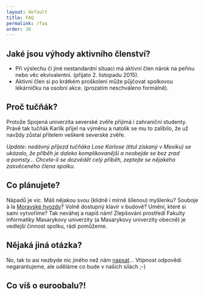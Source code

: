 ```yaml
---
layout: default
title: FAQ
permalink: /faq
order: 30
---
```


## Jaké jsou výhody aktivního členství?

 * Při výslechu či jiné nestandardní situaci má aktivní člen nárok na peřinu
   nebo věc ekvivalentní. (přijato 2. listopadu 2015).
 * Aktivní člen si po krátkém proškolení může půjčovat spolkovou lékárničku na
   osobní akce. (prozatím neschváleno formálně).

## Proč tučňák?

Protože Spojená univerzita severské zvěře přijímá i zahraniční studenty.
Právě tak tučňák Karlík přijel na výměnu a natolik se mu to zalíbilo, že už
navždy zůstal přítelem veškeré severské zvěře.

_Update: nedávný příjezd tučňáka Lose Karlose (titul získaný v Mexiku) se
ukázalo, že příběh je daleko komplikovanější a neobejde se bez zrad
a pomsty&hellip; Chcete-li se dozvědět celý příběh, zeptejte se nějakého
zasvěceného člena spolku._

## Co plánujete?

Nápadů je víc. Máš nějakou svou (klidně i mírně šílenou) myšlenku? Souboje
à la <a href="http://hvozdy.instruktori.cz/uvod/">Moravské hvozdy</a>? Volně
dostupný klavír v budově? Umění, které si sami vytvoříme? Tak neváhej a napiš
nám! Zlepšování prostředí Fakulty informatiky Masarykovy univerzity
(a Masarykovy univerzity obecně) je vedlejší činnost spolku, rádi pomůžeme.

## Nějaká jiná otázka?

No, tak to asi nezbyde nic jiného než nám <a href="mailto:zverinec-vybor
[at] fi.muni.cz">napsat</a>&hellip; Vtipnost odpovědi negarantujeme, ale
uděláme co bude v našich silách ;-)

## Co víš o euroobalu?!

